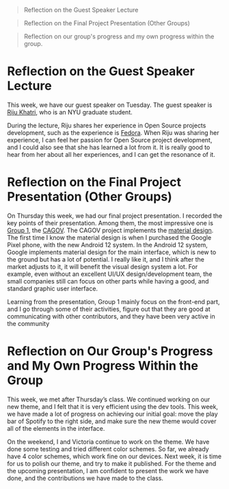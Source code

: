 > Reflection on the Guest Speaker Lecture
> 

> Reflection on the Final Project Presentation (Other Groups)
> 

> Reflection on our group's progress and my own progress within the group.
> 

# Reflection on the Guest Speaker Lecture

This week, we have our guest speaker on Tuesday. The guest speaker is [Riju Khatri](https://www.linkedin.com/in/riju-khatri/?originalSubdomain=in), who is an NYU graduate student. 

During the lecture, Riju shares her experience in Open Source projects development, such as the experience is [Fedora](https://getfedora.org/). When Riju was sharing her experience, I can feel her passion for Open Source project development, and I could also see that she has learned a lot from it. It is really good to hear from her about all her experiences, and I can get the resonance of it. 

# Reflection on the Final Project Presentation (Other Groups)

On Thursday this week, we had our final project presentation. I recorded the key points of their presentation. Among them, the most impressive one is [Group 1](https://github.com/ossd-sp22/wiki/wiki/Group-1-CAGOV), the [CAGOV](https://www.ca.gov/). The CAGOV project implements the [material design](https://material.io/). The first time I know the material design is when I purchased the Google Pixel phone, with the new Android 12 system. In the Android 12 system, Google implements material design for the main interface, which is new to the ground but has a lot of potential. I really like it, and I think after the market adjusts to it, it will benefit the visual design system a lot. For example, even without an excellent UI/UX design/development team, the small companies still can focus on other parts while having a good, and standard graphic user interface. 

Learning from the presentation, Group 1 mainly focus on the front-end part, and I go through some of their activities, figure out that they are good at communicating with other contributors, and they have been very active in the community

# Reflection on Our Group's Progress and My Own Progress Within the Group

This week, we met after Thursday’s class. We continued working on our new theme, and I felt that it is very efficient using the dev tools. This week, we have made a lot of progress on achieving our initial goal: move the play bar of Spotify to the right side, and make sure the new theme would cover all of the elements in the interface. 

On the weekend, I and Victoria continue to work on the theme. We have done some testing and tried different color schemes. So far, we already have 4 color schemes, which work fine on our devices. Next week, it is time for us to polish our theme, and try to make it published. For the theme and the upcoming presentation, I am confident to present the work we have done, and the contributions we have made to the class.
